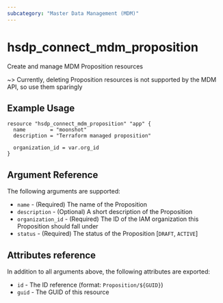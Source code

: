 ```yaml
---
subcategory: "Master Data Management (MDM)"
---
```


# hsdp_connect_mdm_proposition

Create and manage MDM Proposition resources

~> Currently, deleting Proposition resources is not supported by the MDM API, so use them sparingly

## Example Usage

```hcl
resource "hsdp_connect_mdm_proposition" "app" {
  name        = "moonshot"
  description = "Terraform managed proposition"
  
  organization_id = var.org_id
}
```

## Argument Reference

The following arguments are supported:

* `name` - (Required) The name of the Proposition
* `description` - (Optional) A short description of the Proposition
* `organization_id` - (Required) The ID of the IAM organization this Proposition should fall under
* `status` - (Required) The status of the Proposition [`DRAFT`, `ACTIVE`]

## Attributes reference

In addition to all arguments above, the following attributes are exported:

* `id` - The ID reference (format: `Proposition/${GUID}`)
* `guid` - The GUID of this resource
